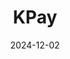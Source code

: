 ---  
layout: startup_page  
title: "KPay"  
id: "kpaygroup.com"  
permalink: "/kpaykpaygroup.com12022024/"  
website: "https://kpay-group.com/"  
funding_round: "Series A"  
funding_amount: "$55M"  
investors: "Apis Partners"  
about: "KPay is a one-stop financial management platform for merchants and SMBs, addressing inefficiencies in traditional financial solutions. It offers integrated payment processing, payroll, bill settlement, and remittance services, aiming to provide greater flexibility, speed, and security for businesses. KPay currently serves 45,000 merchants across Hong Kong, Singapore, and Japan and partners with over 150 SaaS providers and financial institutions."  
markets: "Fintech, Payments"  
hq: "Hong Kong, Hong Kong"  
founded_year: "2020"  
linkedin: "https://www.linkedin.com/company/kpay-merchant-service"  
twitter: ""  
instagram: ""  
facebook: "https://www.facebook.com/kpaygroup"  
crunchbase: "https://www.crunchbase.com/organization/kpay"  
pitchbook: "https://pitchbook.com/profiles/company/509377-87"  

date_display: "02-Dec-2024"  
date: "2024-12-02"

# SEO Optimization  
meta_title: "KPay - Series A Funding ($55M)"  
meta_description: "KPay, KPay is a one-stop financial management platform for merchants and SMBs, addressing inefficiencies in traditional financial solutions. It offers integ..."  
meta_keywords: "KPay, Fintech, Payments, Series A funding"  
canonical_url: "https://startup.projectstartups.com/kpaykpaygroup.com12022024/"  
---